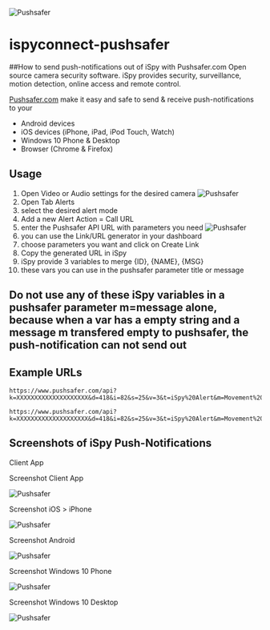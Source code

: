 ![Pushsafer](https://www.pushsafer.com/de/assets/logos/logo.png)
# ispyconnect-pushsafer
##How to send push-notifications out of iSpy with Pushsafer.com
Open source camera security software. iSpy provides security, surveillance, motion detection, online access and remote control.

[Pushsafer.com](https://www.pushsafer.com) make it easy and safe to send &amp; receive push-notifications to your
- Android devices
- iOS devices (iPhone, iPad, iPod Touch, Watch)
- Windows 10 Phone & Desktop
- Browser (Chrome & Firefox)

## Usage
1. Open Video or Audio settings for the desired camera ![Pushsafer](https://www.pushsafer.com/de/assets/examples/iSpy_push-notification-1.jpg)
2. Open Tab Alerts
3. select the desired alert mode
4. Add a new Alert Action = Call URL
5. enter the Pushsafer API URL with parameters you need ![Pushsafer](https://www.pushsafer.com/de/assets/examples/iSpy_push-notification-2.jpg)
6. you can use the Link/URL generator in your dashboard
7. choose parameters you want and click on Create Link
8. Copy the generated URL in iSpy
9. iSpy provide 3 variables to merge {ID}, {NAME}, {MSG}
10. these vars you can use in the pushsafer parameter title or message

## Do not use any of these iSpy variables in a pushsafer parameter m=message alone, because when a var has a empty string and a message m transfered empty to pushsafer, the push-notification can not send out

## Example URLs

	https://www.pushsafer.com/api?k=XXXXXXXXXXXXXXXXXXXX&d=418&i=82&s=25&v=3&t=iSpy%20Alert&m=Movement%20detected%20in%20living%20room
  
	https://www.pushsafer.com/api?k=XXXXXXXXXXXXXXXXXXXX&d=418&i=82&s=25&v=3&t=iSpy%20Alert&m=Movement%20detected%20in%20living%20room%0A{ID}%3A%20{NAME}
  
## Screenshots of iSpy Push-Notifications

Client App

Screenshot Client App

![Pushsafer](https://www.pushsafer.com/de/assets/examples/iSpy_push-notification-3.jpg)

Screenshot iOS > iPhone

![Pushsafer](https://www.pushsafer.com/de/assets/examples/iSpy_push-notification-4.jpg)

Screenshot Android

![Pushsafer](https://www.pushsafer.com/de/assets/examples/iSpy_push-notification-6.jpg)

Screenshot Windows 10 Phone

![Pushsafer](https://www.pushsafer.com/de/assets/examples/iSpy_push-notification-5.jpg)

Screenshot Windows 10 Desktop

![Pushsafer](https://www.pushsafer.com/de/assets/examples/iSpy_push-notification-7.jpg)
